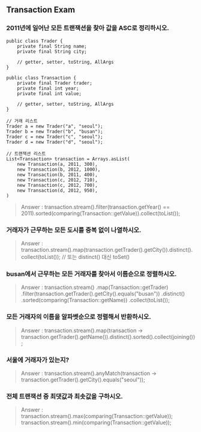 ## Transaction Exam 
### 2011년에 일어난 모든 트랜잭션을 찾아 값을 ASC로 정리하시오.
```
public class Trader {
    private final String name;
    private final String city;

    // getter, setter, toString, AllArgs
}

public class Transaction {
    private final Trader trader;
    private final int year;
    private final int value;

    // getter, setter, toString, AllArgs
}

// 거래 리스트
Trader a = new Trader("a", "seoul");
Trader b = new Trader("b", "busan");
Trader c = new Trader("c", "seoul");
Trader d = new Trader("d", "seoul");

// 트랜잭션 리스트
List<Transaction> transaction = Arrays.asList(
    new Transaction(a, 2011, 300),
    new Transaction(b, 2012, 1000),
    new Transaction(b, 2011, 400),
    new Transaction(c, 2012, 710),
    new Transaction(c, 2012, 700),
    new Transaction(d, 2012, 950),
)
```
> Answer : transaction.stream().filter(transaction.getYear() == 2011).sorted(comparing(Transaction::getValue)).collect(toList());
### 거래자가 근무하는 모든 도시를 중복 없이 나열하시오.
> Answer : transaction.stream().map(transaction.getTrader().getCity()).distinct().collect(toList()); // 또는 distinct() 대신 toSet()
### busan에서 근무하는 모든 거래자를 찾아서 이름순으로 정렬하시오.
> Answer : transaction.stream()
        .map(Transaction::getTrader)
        .filter(transaction.getTrader().getCity().equals("busan"))
        .distinct()
        .sorted(comparing(Transaction::getName))
        .collect(toList());
### 모든 거래자의 이름을 알파벳순으로 정렬해서 반환하시오.
> Answer : transaction.stream().map(transaction -> transaction.getTrader().getName()).distinct().sorted().collect(joining());
### 서울에 거래자가 있는지?
> Answer : transaction.stream().anyMatch(transaction -> transaction.getTrader().getCity().equals("seoul"));
### 전체 트랜잭션 중 최댓값과 최솟값을 구하시오.
> Answer : transaction.stream().max(comparing(Transaction::getValue)); transaction.stream().min(comparing(Transaction::getValue));



